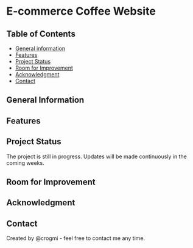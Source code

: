 # E-commerce Coffee Website

## Table of Contents

- [General information](#general-information)
- [Features](#features)
- [Project Status](#project-status)
- [Room for Improvement](#room-for-improvement)
- [Acknowledgment](#acknowledgment)
- [Contact](#contact)

## General Information



## Features



## Project Status

The project is still in progress. Updates will be made continuously in the coming weeks.

## Room for Improvement



## Acknowledgment



## Contact

Created by @crogmi - feel free to contact me any time.